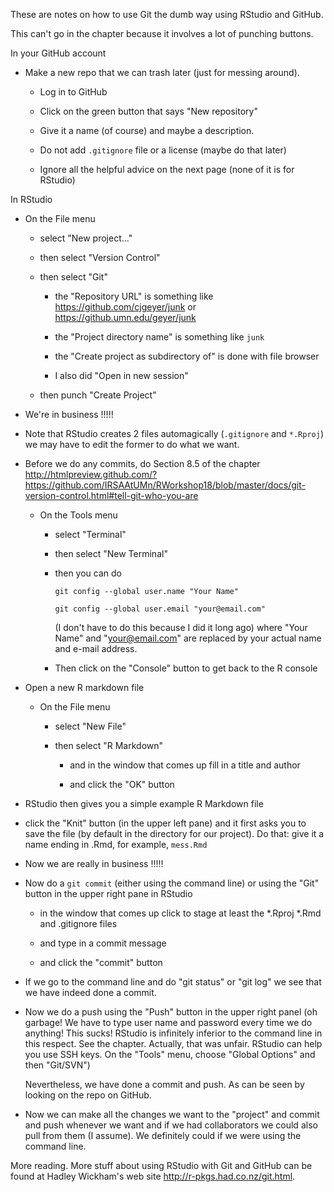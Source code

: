 
These are notes on how to use Git the dumb way using RStudio and GitHub.

This can't go in the chapter because it involves a lot of punching buttons.

In your GitHub account

 * Make a new repo that we can trash later (just for messing around).

   - Log in to GitHub

   - Click on the green button that says "New repository"

   - Give it a name (of course) and maybe a description.

   - Do not add `.gitignore` file or a license (maybe do that later)

   - Ignore all the helpful advice on the next page (none of it
     is for RStudio)

In RStudio

 * On the File menu

   - select "New project..."

   - then select "Version Control"

   - then select "Git"

     + the "Repository URL" is something like https://github.com/cjgeyer/junk
       or https://github.umn.edu/geyer/junk

     + the "Project directory name" is something like `junk`

     + the "Create project as subdirectory of" is done with file browser

     + I also did "Open in new session"

   - then punch "Create Project"

 * We're in business !!!!!

 * Note that RStudio creates 2 files automagically (`.gitignore` and `*.Rproj`)
   we may have to edit the former to do what we want.

 * Before we do any commits, do Section 8.5 of the chapter
   http://htmlpreview.github.com/?https://github.com/IRSAAtUMn/RWorkshop18/blob/master/docs/git-version-control.html#tell-git-who-you-are

   - On the Tools menu

     + select "Terminal"

     + then select "New Terminal"

     + then you can do

           git config --global user.name "Your Name"

           git config --global user.email "your@email.com"

       (I don't have to do this because I did it long ago)
       where "Your Name" and "your@email.com" are replaced by
       your actual name and e-mail address.

     + Then click on the "Console" button to get back to the R console

 * Open a new R markdown file

   - On the File menu

     + select "New File"

     + then select "R Markdown"

       * and in the window that comes up fill in a title and author

       * and click the "OK" button

 * RStudio then gives you a simple example R Markdown file

 * click the "Knit" button (in the upper left pane) and it first asks you
   to save the file (by default in the directory for our project).  Do
   that: give it a name ending in .Rmd, for example, `mess.Rmd`

 * Now we are really in business !!!!!
  
 * Now do a `git commit` (either using the command line) or using the "Git"
   button in the upper right pane in RStudio

   - in the window that comes up click to stage at least the *.Rproj
     *.Rmd and .gitignore files

   - and type in a commit message

   - and click the "commit" button

 * If we go to the command line and do "git status" or "git log" we see that
   we have indeed done a commit.

 * Now we do a push using the "Push" button in the upper right panel
   (oh garbage!  We have to type user name and password every time we
   do anything!  This sucks!  RStudio is infinitely inferior to the
   command line in this respect.  See the chapter.  Actually, that was
   unfair. RStudio can help you use SSH keys.  On the "Tools" menu, choose
   "Global Options" and then "Git/SVN")

   Nevertheless, we have done a commit and push.  As can be seen by
   looking on the repo on GitHub.

 * Now we can make all the changes we want to the "project" and
   commit and push whenever we want and if we had collaborators
   we could also pull from them (I assume).  We definitely could
   if we were using the command line.

More reading.  More stuff about using RStudio with Git and GitHub can be
found at Hadley Wickham's web site http://r-pkgs.had.co.nz/git.html.
